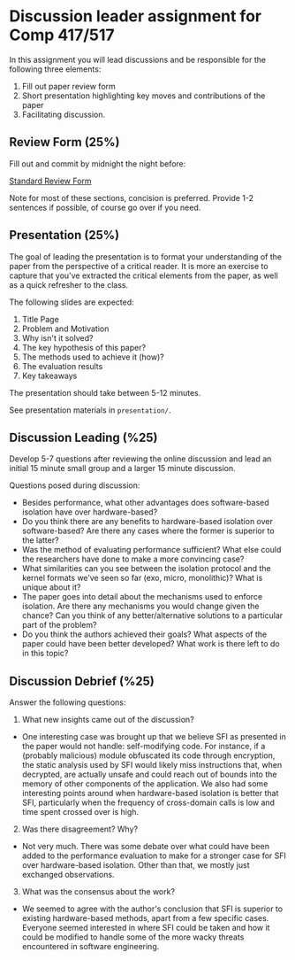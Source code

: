 # Discussion leader assignment for Comp 417/517

In this assignment you will lead discussions and be
responsible for the following three elements:

1. Fill out paper review form
2. Short presentation highlighting key moves and
   contributions of the paper 
3. Facilitating discussion. 
 
## Review Form (25%)

Fill out and commit by midnight the night before: 

[Standard Review Form](./review.md)

Note for most of these sections, concision is preferred.
Provide 1-2 sentences if possible, of course go over if you
need.

## Presentation (25%)

The goal of leading the presentation is to format your
understanding of the paper from the perspective of a
critical reader. It is more an exercise to capture that
you've extracted the critical elements from the paper, as
well as a quick refresher to the class. 

The following slides are expected:

1. Title Page
2. Problem and Motivation
3. Why isn't it solved?
4. The key hypothesis of this paper?
5. The methods used to achieve it (how)?
6. The evaluation results
7. Key takeaways

The presentation should take between 5-12 minutes.

See presentation materials in `presentation/`.

## Discussion Leading (%25)

Develop 5-7 questions after reviewing the online discussion
and lead an initial 15 minute small group and a larger 15
minute discussion.

Questions posed during discussion:

- Besides performance, what other advantages does software-based isolation have over hardware-based?
- Do you think there are any benefits to hardware-based isolation over software-based? Are there any cases where the former is superior to the latter?
- Was the method of evaluating performance sufficient? What else could the researchers have done to make a more convincing case?
- What similarities can you see between the isolation protocol and the kernel formats we’ve seen so far (exo, micro, monolithic)? What is unique about it?
- The paper goes into detail about the mechanisms used to enforce isolation. Are there any mechanisms you would change given the chance? Can you think of any better/alternative solutions to a particular part of the problem?
- Do you think the authors achieved their goals? What aspects of the paper could have been better developed? What work is there left to do in this topic?

## Discussion Debrief (%25)

Answer the following questions: 

1. What new insights came out of the discussion?

- One interesting case was brought up that we believe SFI as presented in the
paper would not handle: self-modifying code. For instance, if a (probably
malicious) module obfuscated its code through encryption, the static analysis
used by SFI would likely miss instructions that, when decrypted, are actually
unsafe and could reach out of bounds into the memory of other components of
the application. We also had some interesting points around when
hardware-based isolation is better that SFI, particularly when the frequency
of cross-domain calls is low and time spent crossed over is high.

2. Was there disagreement? Why? 

- Not very much. There was some debate over what could have been added to the
performance evaluation to make for a stronger case for SFI over hardware-based
isolation. Other than that, we mostly just exchanged observations.

3. What was the consensus about the work?

- We seemed to agree with the author's conclusion that SFI is superior to
existing hardware-based methods, apart from a few specific cases. Everyone
seemed interested in where SFI could be taken and how it could be modified to
handle some of the more wacky threats encountered in software engineering.
